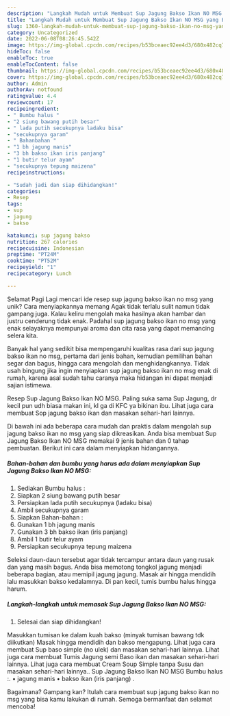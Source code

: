 ```yaml
---
description: "Langkah Mudah untuk Membuat Sup Jagung Bakso Ikan NO MSG yang Enak, Enak"
title: "Langkah Mudah untuk Membuat Sup Jagung Bakso Ikan NO MSG yang Enak, Enak"
slug: 1360-langkah-mudah-untuk-membuat-sup-jagung-bakso-ikan-no-msg-yang-enak-enak
category: Uncategorized
date: 2022-06-08T08:26:45.542Z
image: https://img-global.cpcdn.com/recipes/b53bceaec92ee4d3/680x482cq70/sup-jagung-bakso-ikan-no-msg-foto-resep-utama.jpg
hideToc: false
enableToc: true
enableTocContent: false
thumbnail: https://img-global.cpcdn.com/recipes/b53bceaec92ee4d3/680x482cq70/sup-jagung-bakso-ikan-no-msg-foto-resep-utama.jpg
cover: https://img-global.cpcdn.com/recipes/b53bceaec92ee4d3/680x482cq70/sup-jagung-bakso-ikan-no-msg-foto-resep-utama.jpg
author: Admin
authorAv: notfound
ratingvalue: 4.4
reviewcount: 17
recipeingredient:
- " Bumbu halus "
- "2 siung bawang putih besar"
- " lada putih secukupnya ladaku bisa"
- "secukupnya garam"
- " Bahanbahan "
- "1 bh jagung manis"
- "3 bh bakso ikan iris panjang"
- "1 butir telur ayam"
- "secukupnya tepung maizena"
recipeinstructions:

- "Sudah jadi dan siap dihidangkan!"
categories:
- Resep
tags:
- sup
- jagung
- bakso

katakunci: sup jagung bakso 
nutrition: 267 calories
recipecuisine: Indonesian
preptime: "PT24M"
cooktime: "PT52M"
recipeyield: "1"
recipecategory: Lunch

---
```



Selamat Pagi Lagi mencari ide resep sup jagung bakso ikan no msg yang unik? Cara menyiapkannya memang Agak tidak terlalu sulit namun tidak gampang juga. Kalau keliru mengolah maka hasilnya akan hambar dan justru cenderung tidak enak. Padahal sup jagung bakso ikan no msg yang enak selayaknya mempunyai aroma dan cita rasa yang dapat memancing selera kita.


Banyak hal yang sedikit bisa mempengaruhi kualitas rasa dari sup jagung bakso ikan no msg, pertama dari jenis bahan, kemudian pemilihan bahan segar dan bagus, hingga cara mengolah dan menghidangkannya. Tidak usah bingung jika ingin menyiapkan sup jagung bakso ikan no msg enak di rumah, karena asal sudah tahu caranya maka hidangan ini dapat menjadi sajian istimewa.

Resep Sup Jagung Bakso Ikan NO MSG. Paling suka sama Sup Jagung, dr kecil pun udh biasa makan ini, kl ga di KFC ya bikinan ibu. Lihat juga cara membuat Sop jagung bakso ikan dan masakan sehari-hari lainnya.


Di bawah ini ada beberapa cara mudah dan praktis dalam mengolah sup jagung bakso ikan no msg yang siap dikreasikan. Anda bisa membuat Sup Jagung Bakso Ikan NO MSG memakai 9 jenis bahan dan 0 tahap pembuatan. Berikut ini cara dalam menyiapkan hidangannya.

<!--inarticleads1-->

##### Bahan-bahan dan bumbu yang harus ada dalam menyiapkan Sup Jagung Bakso Ikan NO MSG:

1. Sediakan  Bumbu halus :
1. Siapkan 2 siung bawang putih besar
1. Persiapkan  lada putih secukupnya (ladaku bisa)
1. Ambil secukupnya garam
1. Siapkan  Bahan-bahan :
1. Gunakan 1 bh jagung manis
1. Gunakan 3 bh bakso ikan (iris panjang)
1. Ambil 1 butir telur ayam
1. Persiapkan secukupnya tepung maizena


Seleksi daun-daun tersebut agar tidak tercampur antara daun yang rusak dan yang masih bagus. Anda bisa memotong tongkol jagung menjadi beberapa bagian, atau memipil jagung jagung. Masak air hingga mendidih lalu masukkan bakso kedalamnya. Di pan kecil, tumis bumbu halus hingga harum. 

<!--inarticleads2-->

##### Langkah-langkah untuk memasak Sup Jagung Bakso Ikan NO MSG:


1. Selesai dan siap dihidangkan!

Masukkan tumisan ke dalam kuah bakso (minyak tumisan bawang tdk diikutkan) Masak hingga mendidih dan bakso mengapung. Lihat juga cara membuat Sup baso simple (no ulek) dan masakan sehari-hari lainnya. Lihat juga cara membuat Tumis Jagung semi Baso ikan dan masakan sehari-hari lainnya. Lihat juga cara membuat Cream Soup Simple tanpa Susu dan masakan sehari-hari lainnya.. Sup Jagung Bakso Ikan NO MSG Bumbu halus :. • jagung manis • bakso ikan (iris panjang) . 

Bagaimana? Gampang kan? Itulah cara membuat sup jagung bakso ikan no msg yang bisa kamu lakukan di rumah. Semoga bermanfaat dan selamat mencoba!
